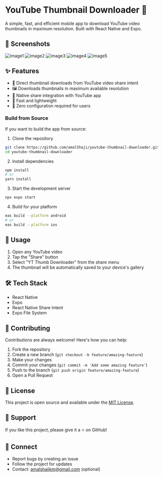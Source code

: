 # YouTube Thumbnail Downloader 📸

A simple, fast, and efficient mobile app to download YouTube video thumbnails in maximum resolution. Built with React Native and Expo.

## 📸 Screenshots

![image1](https://github.com/user-attachments/assets/c7bfb118-f124-4d7e-988d-108ca71b9909)
![image2](https://github.com/user-attachments/assets/1ae5be3e-7e89-49e9-9cd2-c4d6dca4d5bd)
![image3](https://github.com/user-attachments/assets/3d9ccd7d-fffd-44cb-a097-2eb3be61e7b7)
![image4](https://github.com/user-attachments/assets/9a950879-108b-40cf-9102-085170d3eccf)
![image5](https://github.com/user-attachments/assets/a6bc4371-96c7-4bfe-ac30-254091df7b51)



## ✨ Features

- 🎯 Direct thumbnail downloads from YouTube video share intent
- 🖼️ Downloads thumbnails in maximum available resolution
- 📱 Native share integration with YouTube app
- 💨 Fast and lightweight
- 🚀 Zero configuration required for users

### Build from Source
If you want to build the app from source:

1. Clone the repository
```bash
git clone https://github.com/amal5haji/youtube-thumbnail-downloader.git
cd youtube-thumbnail-downloader
```

2. Install dependencies
```bash
npm install
# or
yarn install
```

3. Start the development server
```bash
npx expo start
```

4. Build for your platform
```bash
eas build --platform android
# or
eas build --platform ios
```

## 🎯 Usage

1. Open any YouTube video
2. Tap the "Share" button
3. Select "YT Thumb Downloader" from the share menu
4. The thumbnail will be automatically saved to your device's gallery

## 🛠️ Tech Stack

- React Native
- Expo
- React Native Share Intent
- Expo File System

## 🤝 Contributing

Contributions are always welcome! Here's how you can help:

1. Fork the repository
2. Create a new branch (`git checkout -b feature/amazing-feature`)
3. Make your changes
4. Commit your changes (`git commit -m 'Add some amazing feature'`)
5. Push to the branch (`git push origin feature/amazing-feature`)
6. Open a Pull Request

## 📝 License

This project is open source and available under the [MIT License](LICENSE).

## 💖 Support

If you like this project, please give it a ⭐️ on GitHub!

## 🔗 Connect

- Report bugs by creating an issue
- Follow the project for updates
- Contact: amalshajikm@gmail.com (optional)
